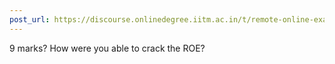 ```yaml
---
post_url: https://discourse.onlinedegree.iitm.ac.in/t/remote-online-exam-tds-jan-2025/168832/77
---
```

9 marks? How were you able to crack the ROE?